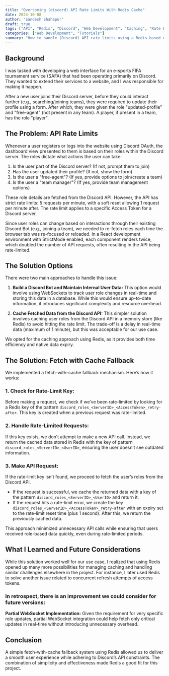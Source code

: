 ```yaml
---
title: "Overcoming (discord) API Rate Limits With Redis Cache"
date: 2024-10-08
author: "Sandesh Shahapur"
draft: true
tags: ["API", "Redis", "Discord", "Web Development", "Caching", "Rate Limit"]
categories: ["Web Development", "Tutorials"]
summary: "How to handle (Discord) API rate limits using a Redis-based caching mechanism in a web application."
---
```


## Background

I was tasked with developing a web interface for an e-sports FIFA tournament service (SAFA) that had been operating primarily on Discord. They wanted to extend their services to a website, and I was responsible for making it happen.

After a new user joins their Discord server, before they could interact further (e.g., searching/joining teams), they were required to update their profile using a form. After which, they were given the role "updated-profile" and "free-agent" (not present in any team). A player, if present in a team, has the role "player".

## The Problem: API Rate Limits

Whenever a user registers or logs into the website using Discord OAuth, the dashboard view presented to them is based on their roles within the Discord server. The roles dictate what actions the user can take:

1. Is the user part of the Discord server? (If not, prompt them to join)
2. Has the user updated their profile? (If not, show the form)
3. Is the user a "free-agent"? (If yes, provide options to join/create a team)
4. Is the user a "team manager"? (If yes, provide team management options)

These role details are fetched from the Discord API. However, the API has strict rate limits: 5 requests per minute, with a soft reset allowing 1 request per minute after. The rate limit applies to a specific Access Token for a Discord server.

Since user roles can change based on interactions through their existing Discord Bot (e.g., joining a team), we needed to re-fetch roles each time the browser tab was re-focused or reloaded. In a React development environment with StrictMode enabled, each component renders twice, which doubled the number of API requests, often resulting in the API being rate-limited.

## The Solution Options

There were two main approaches to handle this issue:

1. **Build a Discord Bot and Maintain Internal User Data:**
   This option would involve using WebSockets to track user role changes in real-time and storing this data in a database. While this would ensure up-to-date information, it introduces significant complexity and resource overhead.

2. **Cache Fetched Data from the Discord API:**
   This simpler solution involves caching user roles from the Discord API in a memory store (like Redis) to avoid hitting the rate limit. The trade-off is a delay in real-time data (maximum of 1 minute), but this was acceptable for our use case.

We opted for the caching approach using Redis, as it provides both time efficiency and native data expiry.

## The Solution: Fetch with Cache Fallback

We implemented a fetch-with-cache fallback mechanism. Here’s how it works:

### 1. Check for Rate-Limit Key:

Before making a request, we check if we’ve been rate-limited by looking for a Redis key of the pattern `discord_roles_<ServerID>_<AccessToken>_retry-after`. This key is created when a previous request was rate-limited.

### 2. Handle Rate-Limited Requests:

If this key exists, we don’t attempt to make a new API call. Instead, we return the cached data stored in Redis with the key of pattern `discord_roles_<ServerID>_<UserID>`, ensuring the user doesn’t see outdated information.

### 3. Make API Request:

If the rate-limit key isn’t found, we proceed to fetch the user’s roles from the Discord API.

- If the request is successful, we cache the returned data with a key of the pattern `discord_roles_<ServerID>_<UserID>` and return it.
- If the request hits a rate-limit error, we create the key `discord_roles_<ServerID>_<AccessToken>_retry-after` with an expiry set to the rate-limit reset time (plus 1 second). After this, we return the previously cached data.

This approach minimized unnecessary API calls while ensuring that users received role-based data quickly, even during rate-limited periods.

## What I Learned and Future Considerations

While this solution worked well for our use case, I realized that using Redis opened up many more possibilities for managing caching and handling similar challenges elsewhere in the project. For instance, I later used Redis to solve another issue related to concurrent refresh attempts of access tokens.

### In retrospect, there is an improvement we could consider for future versions:

**Partial WebSocket Implementation:**
Given the requirement for very specific role updates, partial WebSocket integration could help fetch only critical updates in real-time without introducing unnecessary overhead.

## Conclusion

A simple fetch-with-cache fallback system using Redis allowed us to deliver a smooth user experience while adhering to Discord’s API constraints. The combination of simplicity and effectiveness made Redis a good fit for this project.
